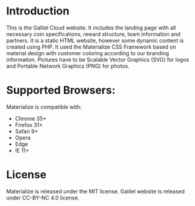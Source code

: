 # Introduction

This is the Galilel Cloud website. It includes the landing page with all
necessary coin specifications, reward structure, team information and partners.
It is a static HTML website, however some dynamic content is created using PHP.
It used the Materialize CSS Framework based on material design with customer
coloring according to our branding information. Pictures have to be Scalable
Vector Graphics (SVG) for logos and Portable Network Graphics (PNG) for photos.

# Supported Browsers:

Materialize is compatible with:

* Chrome 35+
* Firefox 31+
* Safari 9+
* Opera
* Edge
* IE 11+

# License

Materialize is released under the MIT license. Galilel website is released
under CC-BY-NC 4.0 license.
